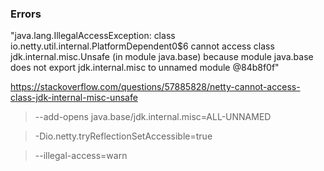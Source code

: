 
### Errors
"java.lang.IllegalAccessException: class io.netty.util.internal.PlatformDependent0$6 cannot access class jdk.internal.misc.Unsafe (in module java.base) because module java.base does not export jdk.internal.misc to unnamed module @84b8f0f"

https://stackoverflow.com/questions/57885828/netty-cannot-access-class-jdk-internal-misc-unsafe 

>--add-opens java.base/jdk.internal.misc=ALL-UNNAMED

>-Dio.netty.tryReflectionSetAccessible=true

>--illegal-access=warn